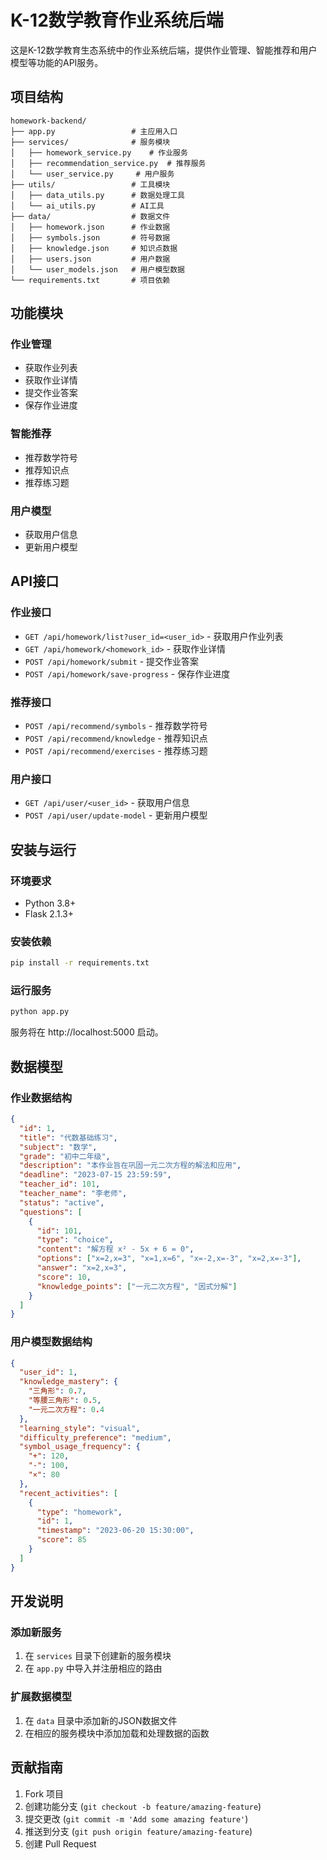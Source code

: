 # K-12数学教育作业系统后端

这是K-12数学教育生态系统中的作业系统后端，提供作业管理、智能推荐和用户模型等功能的API服务。

## 项目结构

```
homework-backend/
├── app.py                 # 主应用入口
├── services/              # 服务模块
│   ├── homework_service.py    # 作业服务
│   ├── recommendation_service.py  # 推荐服务
│   └── user_service.py     # 用户服务
├── utils/                 # 工具模块
│   ├── data_utils.py      # 数据处理工具
│   └── ai_utils.py        # AI工具
├── data/                  # 数据文件
│   ├── homework.json      # 作业数据
│   ├── symbols.json       # 符号数据
│   ├── knowledge.json     # 知识点数据
│   ├── users.json         # 用户数据
│   └── user_models.json   # 用户模型数据
└── requirements.txt       # 项目依赖
```

## 功能模块

### 作业管理

- 获取作业列表
- 获取作业详情
- 提交作业答案
- 保存作业进度

### 智能推荐

- 推荐数学符号
- 推荐知识点
- 推荐练习题

### 用户模型

- 获取用户信息
- 更新用户模型

## API接口

### 作业接口

- `GET /api/homework/list?user_id=<user_id>` - 获取用户作业列表
- `GET /api/homework/<homework_id>` - 获取作业详情
- `POST /api/homework/submit` - 提交作业答案
- `POST /api/homework/save-progress` - 保存作业进度

### 推荐接口

- `POST /api/recommend/symbols` - 推荐数学符号
- `POST /api/recommend/knowledge` - 推荐知识点
- `POST /api/recommend/exercises` - 推荐练习题

### 用户接口

- `GET /api/user/<user_id>` - 获取用户信息
- `POST /api/user/update-model` - 更新用户模型

## 安装与运行

### 环境要求

- Python 3.8+
- Flask 2.1.3+

### 安装依赖

```bash
pip install -r requirements.txt
```

### 运行服务

```bash
python app.py
```

服务将在 http://localhost:5000 启动。

## 数据模型

### 作业数据结构

```json
{
  "id": 1,
  "title": "代数基础练习",
  "subject": "数学",
  "grade": "初中二年级",
  "description": "本作业旨在巩固一元二次方程的解法和应用",
  "deadline": "2023-07-15 23:59:59",
  "teacher_id": 101,
  "teacher_name": "李老师",
  "status": "active",
  "questions": [
    {
      "id": 101,
      "type": "choice",
      "content": "解方程 x² - 5x + 6 = 0",
      "options": ["x=2,x=3", "x=1,x=6", "x=-2,x=-3", "x=2,x=-3"],
      "answer": "x=2,x=3",
      "score": 10,
      "knowledge_points": ["一元二次方程", "因式分解"]
    }
  ]
}
```

### 用户模型数据结构

```json
{
  "user_id": 1,
  "knowledge_mastery": {
    "三角形": 0.7,
    "等腰三角形": 0.5,
    "一元二次方程": 0.4
  },
  "learning_style": "visual",
  "difficulty_preference": "medium",
  "symbol_usage_frequency": {
    "+": 120,
    "-": 100,
    "×": 80
  },
  "recent_activities": [
    {
      "type": "homework",
      "id": 1,
      "timestamp": "2023-06-20 15:30:00",
      "score": 85
    }
  ]
}
```

## 开发说明

### 添加新服务

1. 在 `services` 目录下创建新的服务模块
2. 在 `app.py` 中导入并注册相应的路由

### 扩展数据模型

1. 在 `data` 目录中添加新的JSON数据文件
2. 在相应的服务模块中添加加载和处理数据的函数

## 贡献指南

1. Fork 项目
2. 创建功能分支 (`git checkout -b feature/amazing-feature`)
3. 提交更改 (`git commit -m 'Add some amazing feature'`)
4. 推送到分支 (`git push origin feature/amazing-feature`)
5. 创建 Pull Request 